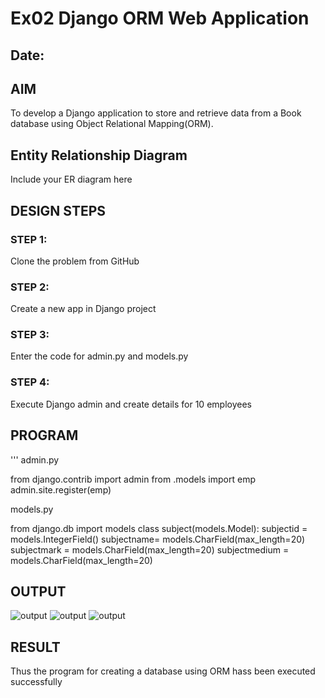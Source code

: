 # Ex02 Django ORM Web Application
## Date: 

## AIM
To develop a Django application to store and retrieve data from a Book database using Object Relational Mapping(ORM).

## Entity Relationship Diagram

Include your ER diagram here

## DESIGN STEPS

### STEP 1:
Clone the problem from GitHub

### STEP 2:
Create a new app in Django project

### STEP 3:
Enter the code for admin.py and models.py

### STEP 4:
Execute Django admin and create details for 10 employees

## PROGRAM
'''
admin.py

from django.contrib import admin
from .models import emp
admin.site.register(emp)

models.py

from django.db import models
class subject(models.Model):
    subjectid = models.IntegerField()
    subjectname= models.CharField(max_length=20)
    subjectmark = models.CharField(max_length=20)
    subjectmedium = models.CharField(max_length=20)

## OUTPUT

![output](./image1.png)
![output](./image2.png)
![output](./image3.png)
## RESULT
Thus the program for creating a database using ORM hass been executed successfully
